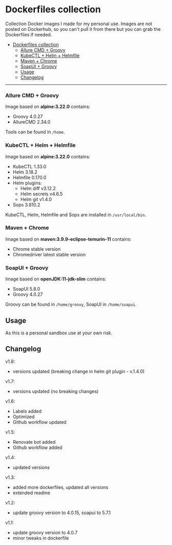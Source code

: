 # Dockerfiles collection

Collection Docker images I made for my personal use. Images are not posted on Dockerhub, so you can't pull it from there but you can grab the Dockerfiles if needed.

<!-- TOC -->
- [Dockerfiles collection](#dockerfiles-collection)
    - [Allure CMD + Groovy](#allure-cmd--groovy)
    - [KubeCTL + Helm + Helmfile](#kubectl--helm--helmfile)
    - [Maven + Chrome](#maven--chrome)
    - [SoapUI + Groovy](#soapui--groovy)
  - [Usage](#usage)
  - [Changelog](#changelog)
<!-- TOC -->
___
### Allure CMD + Groovy

Image based on **alpine:3.22.0** contains:

- Groovy 4.0.27
- AllureCMD 2.34.0

Tools can be found in `/home`.

### KubeCTL + Helm + Helmfile

Image based on **alpine:3.22.0** contains:

- KubeCTL 1.33.0
- Helm 3.18.2
- Helmfile 0.170.0
- Helm plugins:
  - Helm diff v3.12.2
  - Helm secrets v4.6.5
  - Helm git v1.4.0
- Sops 3.810.2

KubeCTL, Helm, Helmfile and Sops are installed in `/usr/local/bin`.

### Maven + Chrome

Image based on **maven:3.9.9-eclipse-temurin-11** contains:

- Chrome stable version
- Chromedriver latest stable version

### SoapUI + Groovy

Image based on **openJDK:11-jdk-slim** contains:
   
- SoapUI 5.8.0
- Groovy 4.0.27

Groovy can be found in `/home/groovy`, SoapUI in `/home/soapui`.

## Usage

As this is a personal sandbox use at your own risk.

## Changelog

v1.8:
- versions updated (breaking change in helm git plugin - v.1.4.0)

v1.7:
- versions updated (no breaking changes)

v1.6:
- Labels added
- Optimized
- Github workflow updated

v1.5:
- Renovate bot added
- Github workflow added

v1.4:
- updated versions

v1.3:
- added more dockerfiles, updated all versions
- extended readme

v1.2:
- update groovy version to 4.0.15, soapui to 5.7.1

v1.1:
- update groovy version to 4.0.7
- minor tweaks in dockerfile
